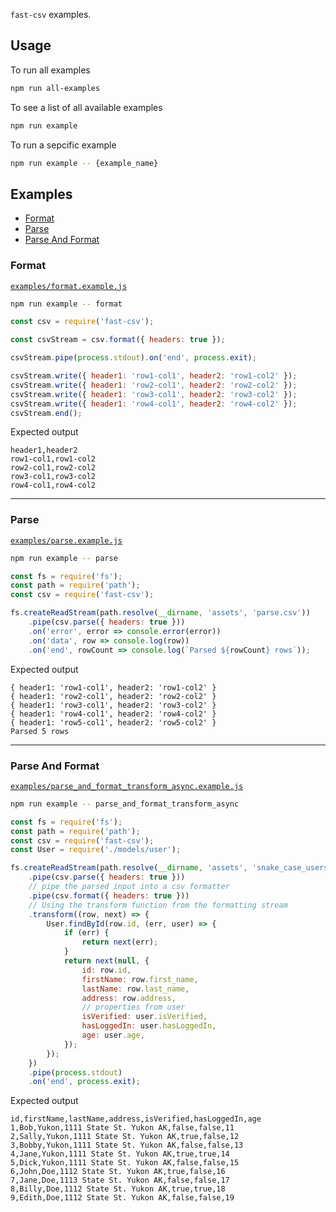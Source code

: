 `fast-csv` examples.

## Usage

To run all examples

```sh
npm run all-examples
```

To see a list of all available examples

```sh
npm run example
```

To run a sepcific example

```sh
npm run example -- {example_name}
```

## Examples

* [Format](#format)
* [Parse](#parse)
* [Parse And Format](#parse-and-format)

<a name="format"></a>
### Format

[`examples/format.example.js`](./examples/format.example.js)
```sh
npm run example -- format
```
```javascript
const csv = require('fast-csv');

const csvStream = csv.format({ headers: true });

csvStream.pipe(process.stdout).on('end', process.exit);

csvStream.write({ header1: 'row1-col1', header2: 'row1-col2' });
csvStream.write({ header1: 'row2-col1', header2: 'row2-col2' });
csvStream.write({ header1: 'row3-col1', header2: 'row3-col2' });
csvStream.write({ header1: 'row4-col1', header2: 'row4-col2' });
csvStream.end();
```

Expected output

```
header1,header2
row1-col1,row1-col2
row2-col1,row2-col2
row3-col1,row3-col2
row4-col1,row4-col2
```
---

<a name="parse"></a>
### Parse

[`examples/parse.example.js`](./examples/parse.example.js)
```sh
npm run example -- parse
```
```javascript
const fs = require('fs');
const path = require('path');
const csv = require('fast-csv');

fs.createReadStream(path.resolve(__dirname, 'assets', 'parse.csv'))
    .pipe(csv.parse({ headers: true }))
    .on('error', error => console.error(error))
    .on('data', row => console.log(row))
    .on('end', rowCount => console.log(`Parsed ${rowCount} rows`));
```

Expected output

```
{ header1: 'row1-col1', header2: 'row1-col2' }
{ header1: 'row2-col1', header2: 'row2-col2' }
{ header1: 'row3-col1', header2: 'row3-col2' }
{ header1: 'row4-col1', header2: 'row4-col2' }
{ header1: 'row5-col1', header2: 'row5-col2' }
Parsed 5 rows
```
---

<a name="parse-and-format"></a>
### Parse And Format

[`examples/parse_and_format_transform_async.example.js`](./examples/parse_and_format_transform_async.example.js)
```sh
npm run example -- parse_and_format_transform_async
```
```javascript
const fs = require('fs');
const path = require('path');
const csv = require('fast-csv');
const User = require('./models/user');

fs.createReadStream(path.resolve(__dirname, 'assets', 'snake_case_users.csv'))
    .pipe(csv.parse({ headers: true }))
    // pipe the parsed input into a csv formatter
    .pipe(csv.format({ headers: true }))
    // Using the transform function from the formatting stream
    .transform((row, next) => {
        User.findById(row.id, (err, user) => {
            if (err) {
                return next(err);
            }
            return next(null, {
                id: row.id,
                firstName: row.first_name,
                lastName: row.last_name,
                address: row.address,
                // properties from user
                isVerified: user.isVerified,
                hasLoggedIn: user.hasLoggedIn,
                age: user.age,
            });
        });
    })
    .pipe(process.stdout)
    .on('end', process.exit);
```

Expected output

```
id,firstName,lastName,address,isVerified,hasLoggedIn,age
1,Bob,Yukon,1111 State St. Yukon AK,false,false,11
2,Sally,Yukon,1111 State St. Yukon AK,true,false,12
3,Bobby,Yukon,1111 State St. Yukon AK,false,false,13
4,Jane,Yukon,1111 State St. Yukon AK,true,true,14
5,Dick,Yukon,1111 State St. Yukon AK,false,false,15
6,John,Doe,1112 State St. Yukon AK,true,false,16
7,Jane,Doe,1113 State St. Yukon AK,false,false,17
8,Billy,Doe,1112 State St. Yukon AK,true,true,18
9,Edith,Doe,1112 State St. Yukon AK,false,false,19
```